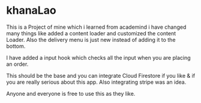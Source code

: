 # khanaLao

This is a Project of mine which i learned from academind i have changed many things like added a content loader and customized the content Loader.
Also the delivery menu is just new instead of adding it to the bottom.

I have added a input hook which checks all the input when you are placing an order.

This should be the base and you can integrate Cloud Firestore if you like & if you are really serious about this app.
Also integrating stripe was an idea.

Anyone and everyone is free to use this as they like.
